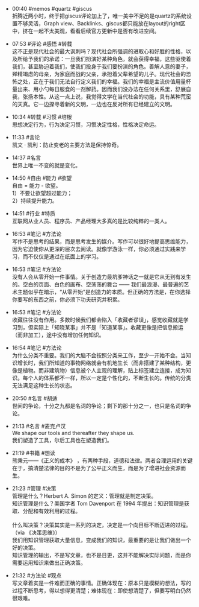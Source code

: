 - 00:40 #memos #quartz #giscus<br>折腾近两小时，终于把giscus评论加上了，唯一美中不足的是quartz的系统设置不够灵活，Graph view、Backlinks、giscus都只能放在layout的right区中，挤在一起不太美观，看看后续官方更新中是否有改进空间。
- 07:53 #评论 #感悟 #转载<br>这不正是现代社会的最大讽刺吗？现代社会所强调的进取心和好胜的性格，以及所给予我们的承诺：一旦我们扮演好某种角色，就会获得幸福，这些驱使着我们，甚至胁迫着我们，使我们投身于我们要扮演的角色。善解人意的妻子，殚精竭虑的母亲，为家庭而战的父亲，承担着父辈希望的儿子。现代社会的恐怖之处，正在于我们无法自行定义我们的幸福。我们的幸福是主流价值用量杯量出来、用小勺每日服食的一剂解药。因而我们没办法在任何关系里，舒展自我，张扬本性。从这一点上说，我觉得文学在当代社会的功能，具有某种荒蛮的天真。它一边探寻着新的文明，一边也在反对所有已经建立的文明。
- 10:34 #转载 #习惯 #培根<br>思想决定行为，行为决定习惯，习惯决定性格，性格决定命运。
- 11:33 #言论<br>凯文 · 凯利：防止变老的主要方法是保持惊奇。 
- 14:37 #名言<br>世界上唯一不变的就是变化。 
- 14:50 #自由 #能力 #欲望<br>自由 = 能力 - 欲望。<br>1）不要让欲望超过能力；<br>2）持续提升能力。 
- 14:51 #行业 #特质<br>互联网从业人员、程序员、产品经理大多真的是比较纯粹的一类人。
- 16:53 #笔记 #方法论<br>写作不是思考的结果，而是思考发生的媒介。写作可以很好地提高思维能力，因为它迫使你从更深的层次去阅读。就像学游泳一样，你必须通过实践来学习，而不仅仅是通过在纸面上的学习。 
- 16:53 #笔记 #方法论<br>没有人会从零开始一件事情。关于创造力最坑爹神话之一就是它从无到有发生的。空白的页面、白色的画布、空荡荡的舞台 —— 我们最浪漫、最普遍的艺术主题似乎在暗示，“从零开始”是创造力的本质。但正确的方法是，在你选择你要写的东西之前，你必须下功夫研究并积累。
- 16:53 #笔记 #方法论 <br>收藏往往没有作用。多数时候我们都会陷入「收藏者谬误」，感觉收藏就是学习到，但实际上「知晓某事」并不是「知道某事」。收藏更像是把信息搬运（而非加工），途中没有增加任何知识。
- 16:54 #笔记 #方法论<br>为什么分类不重要。我们的大脑不会按照分类来工作，至少一开始不会。当知识增长时，我们所知道的事物网络就会有机地生长（而非搭建了某种结构，更像是植物。而非建筑物）信息被个人主观的理解，贴上标签建立连接，成为知识。每个人的体系都不一样，所以一定是个性化的，不断生长的。传统的分类无法满足这种生长的状态。
- 20:50 #名言 #胡适<br>世间的争论，十分之九都是名词的争论；剩下的那十分之一，也只是名词的争论。
- 21:13 #名言 #麦克卢汉<br>We shape our tools and thereafter they shape us.<br>我们塑造了工具，尔后工具也在塑造我们。

- 21:19 #书籍 #想读<br>熊秉元——《正义的成本》 ，有两种手段，道德和法律。两者合理运用的关键在于，搞清楚法律的目的不是为了公平正义而生，而是为了增进社会资源而生。
- 21:23 #管理 #决策<br>管理是什么？Herbert A. Simon 的定义：管理就是制定决策。 <br>知识管理是什么？美国学者 Tom Davenport 在 1994 年提出：知识管理是获取、分配和有效利用的过程。<br><br>什么叫决策？决策其实是一系列的决定，决定是一个向目标不断迈进的过程。（via 《决策思维》）<br>我们用知识管理获取大量信息，变成我们的知识，最重要的是让我们做出一个好的决策。<br>知识管理的输出，不是写文章，也不是日更，这并不能解决实际问题，而是你需要运用知识来做出正确决策。
- 21:32 #方法论 #观点<br>写文章着实是一件难而正确的事情。正确体现在：原本只是模糊的想法，写的过程不断思考，得以想得更清楚；难体现在：即使想清楚了，但要写明白仍然很艰难。